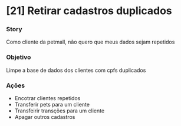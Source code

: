 # [21] Retirar cadastros duplicados

### Story
Como cliente da petmall, não quero que meus dados sejam repetidos

### Objetivo
Limpe a base de dados dos clientes com cpfs duplicados

### Ações
 * Encotrar clientes repetidos
 * Transferir pets para um cliente
 * Transfeirir transções para um cliente
 * Apagar outros cadastros